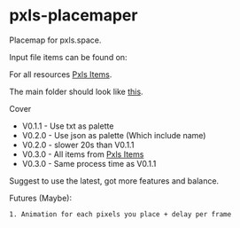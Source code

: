 # pxls-placemaper
Placemap for pxls.space.

Input file items can be found on:

For all resources [Pxls Items](https://pxls.space/extra).

The main folder should look like [this](https://github.com/Chssam/pixel_maper/blob/main/sources/pxls-placemaper%20outlook.png).

Cover
- V0.1.1 - Use txt as palette
- V0.2.0 - Use json as palette (Which include name)
- V0.2.0 - slower 20s than V0.1.1
- V0.3.0 - All items from [Pxls Items](https://pxls.space/extra)
- V0.3.0 - Same process time as V0.1.1

Suggest to use the latest, got more features and balance.

Futures (Maybe):
```
1. Animation for each pixels you place + delay per frame
```
